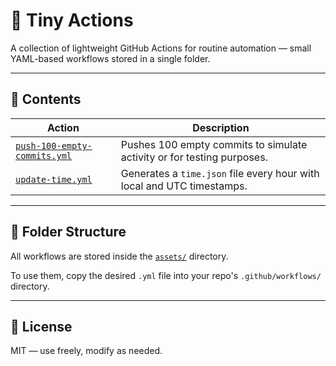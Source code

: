 # 🧩 Tiny Actions

A collection of lightweight GitHub Actions for routine automation — small YAML-based workflows stored in a single folder.

---

## 📂 Contents

| Action | Description |
|--------|-------------|
| [`push-100-empty-commits.yml`](./assets/push-100-empty-commits.yml) | Pushes 100 empty commits to simulate activity or for testing purposes. |
| [`update-time.yml`](./assets/update-time.yml) | Generates a `time.json` file every hour with local and UTC timestamps. |

---

## 📁 Folder Structure

All workflows are stored inside the [`assets/`](./assets) directory.

To use them, copy the desired `.yml` file into your repo's `.github/workflows/` directory.

---

## 🪪 License

MIT — use freely, modify as needed.

